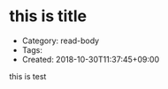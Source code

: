 this is title
=============
- Category: read-body
- Tags: 
- Created: 2018-10-30T11:37:45+09:00

this
is
test
